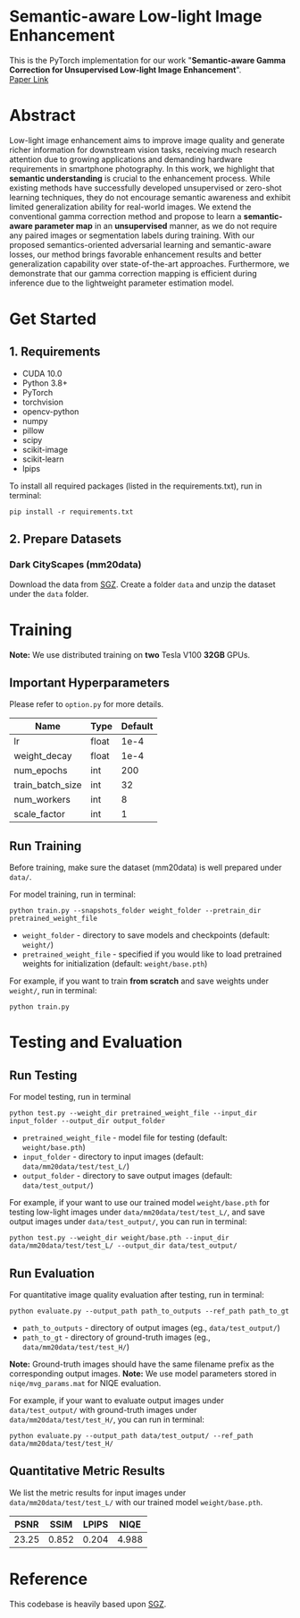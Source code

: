 # Semantic-aware Low-light Image Enhancement
This is the PyTorch implementation for our work "**Semantic-aware Gamma Correction for Unsupervised Low-light Image Enhancement**".<br />
[Paper Link](https://ieeexplore.ieee.org/document/10095394)

# Abstract

Low-light image enhancement aims to improve image quality and generate richer information for downstream vision tasks, receiving much research attention due to growing applications and demanding hardware requirements in smartphone photography. In this work, we highlight that **semantic understanding** is crucial to the enhancement process. While existing methods have successfully developed unsupervised or zero-shot learning techniques, they do not encourage semantic awareness and exhibit limited generalization ability for real-world images. We extend the conventional gamma correction method and propose to learn a **semantic-aware parameter map** in an **unsupervised** manner, as we do not require any paired images or segmentation labels during training. With our proposed semantics-oriented adversarial learning and semantic-aware losses, our method brings favorable enhancement results and better generalization capability over state-of-the-art approaches. Furthermore, we demonstrate that our gamma correction mapping is efficient during inference due to the lightweight parameter estimation model.

# Get Started

## 1. Requirements
* CUDA 10.0
* Python 3.8+
* PyTorch
* torchvision
* opencv-python
* numpy
* pillow
* scipy
* scikit-image
* scikit-learn
* lpips

To install all required packages (listed in the requirements.txt), run in terminal:
```
pip install -r requirements.txt
```

## 2. Prepare Datasets
### Dark CityScapes (mm20data)
Download the data from [SGZ](https://github.com/ShenZheng2000/Semantic-Guided-Low-Light-Image-Enhancement).
Create a folder `data` and unzip the dataset under the `data` folder.

# Training

**Note:** We use distributed training on **two** Tesla V100 **32GB** GPUs.

## Important Hyperparameters
Please refer to `option.py` for more details.

| Name                 | Type  | Default   |
|----------------------|-------|-----------|
| lr                   | float | 1e-4      |
| weight_decay         | float | 1e-4      |
| num_epochs           | int   | 200       |
| train_batch_size     | int   | 32        |
| num_workers          | int   | 8         |
| scale_factor         | int   | 1         |

## Run Training
Before training, make sure the dataset (mm20data) is well prepared under `data/`.

For model training, run in terminal:
```
python train.py --snapshots_folder weight_folder --pretrain_dir pretrained_weight_file
```

- `weight_folder` - directory to save models and checkpoints (default: `weight/`)
- `pretrained_weight_file` - specified if you would like to load pretrained weights for initialization (default: `weight/base.pth`)

For example, if you want to train **from scratch** and save weights under `weight/`, run in terminal:
```
python train.py
```

# Testing and Evaluation

## Run Testing
For model testing, run in terminal 
```
python test.py --weight_dir pretrained_weight_file --input_dir input_folder --output_dir output_folder
```

- `pretrained_weight_file` - model file for testing (default: `weight/base.pth`)
- `input_folder` - directory to input images (default: `data/mm20data/test/test_L/`)
- `output_folder` - directory to save output images (default: `data/test_output/`)

For example, if your want to use our trained model `weight/base.pth` for testing low-light images under `data/mm20data/test/test_L/`, and save output images under `data/test_output/`, you can run in terminal:
```
python test.py --weight_dir weight/base.pth --input_dir data/mm20data/test/test_L/ --output_dir data/test_output/
```

## Run Evaluation
For quantitative image quality evaluation after testing, run in terminal:
```
python evaluate.py --output_path path_to_outputs --ref_path path_to_gt
```

- `path_to_outputs` - directory of output images (eg., `data/test_output/`)
- `path_to_gt` - directory of ground-truth images (eg., `data/mm20data/test/test_H/`)

**Note:** Ground-truth images should have the same filename prefix as the corresponding output images.
**Note:** We use model parameters stored in `niqe/mvg_params.mat` for NIQE evaluation.

For example, if your want to evaluate output images under `data/test_output/` with ground-truth images under `data/mm20data/test/test_H/`, you can run in terminal:
```
python evaluate.py --output_path data/test_output/ --ref_path data/mm20data/test/test_H/
```

## Quantitative Metric Results
We list the metric results for input images under `data/mm20data/test/test_L/` with our trained model `weight/base.pth`.

| PSNR  | SSIM  | LPIPS | NIQE  |
|-------|-------|-------|-------|
| 23.25 | 0.852 | 0.204 | 4.988 |

# Reference
This codebase is heavily based upon [SGZ](https://github.com/ShenZheng2000/Semantic-Guided-Low-Light-Image-Enhancement).
